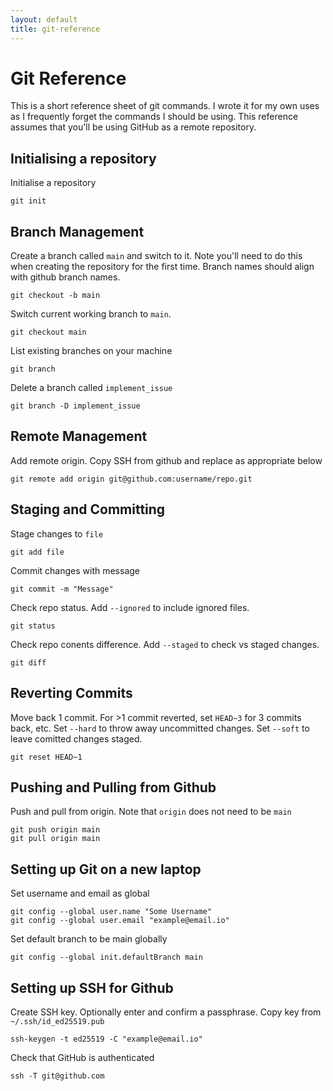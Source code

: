 ```yaml
---
layout: default
title: git-reference
---
```


# Git Reference

This is a short reference sheet of git commands. I wrote it for my own uses as I frequently forget the commands I should be using. This reference assumes that you'll be using GitHub as a remote repository.

## Initialising a repository

Initialise a repository
```
git init
```

## Branch Management

Create a branch called `main` and switch to it. Note you'll need to do this when creating the repository for the first time. Branch names should align with github branch names.
```
git checkout -b main
```

Switch current working branch to `main`.
```
git checkout main
```

List existing branches on your machine
```
git branch
```

Delete a branch called `implement_issue`
```
git branch -D implement_issue
```

## Remote Management

Add remote origin. Copy SSH from github and replace as appropriate below
```
git remote add origin git@github.com:username/repo.git
```

## Staging and Committing

Stage changes to `file`
```
git add file
```

Commit changes with message
```
git commit -m "Message"
```

Check repo status. Add `--ignored` to include ignored files.
```
git status
```

Check repo conents difference. Add `--staged` to check vs staged changes.
```
git diff
```

## Reverting Commits

Move back 1 commit. For >1 commit reverted, set `HEAD~3` for 3 commits back, etc. Set `--hard` to throw away uncommitted changes. Set `--soft` to leave comitted changes staged.
```
git reset HEAD~1
```


## Pushing and Pulling from Github

Push and pull from origin. Note that `origin` does not need to be `main`

```
git push origin main
git pull origin main
```


## Setting up Git on a new laptop

Set username and email as global
```
git config --global user.name "Some Username"
git config --global user.email "example@email.io"
```

Set default branch to be main globally
```
git config --global init.defaultBranch main
```


## Setting up SSH for Github

Create SSH key. Optionally enter and confirm a passphrase. Copy key from `~/.ssh/id_ed25519.pub`
```
ssh-keygen -t ed25519 -C "example@email.io"
```

Check that GitHub is authenticated
```
ssh -T git@github.com
```